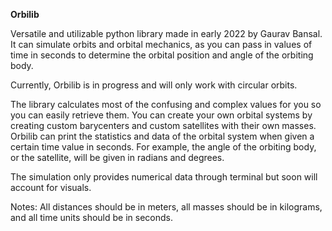 **Orbilib**

Versatile and utilizable python library made in early 2022 by Gaurav Bansal.
It can simulate orbits and orbital mechanics, as you can pass in values of time in seconds to determine the orbital position and angle of the orbiting body.

Currently, Orbilib is in progress and will only work with circular orbits.

The library calculates most of the confusing and complex values for you so you can easily retrieve them.
You can create your own orbital systems by creating custom barycenters and custom satellites with their own masses.
Orbilib can print the statistics and data of the orbital system when given a certain time value in seconds. For example, the angle of the orbiting body, or the satellite, will be given in radians and degrees.

The simulation only provides numerical data through terminal but soon will account for visuals.

Notes: All distances should be in meters, all masses should be in kilograms, and all time units should be in seconds.


